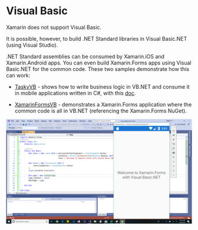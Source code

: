 Visual Basic
============

Xamarin does not support Visual Basic.

It is possible, however, to build .NET Standard libraries in Visual Basic.NET (using Visual Studio).

.NET Standard assemblies can be consumed by Xamarin.iOS and Xamarin.Android apps. You can even build Xamarin.Forms apps using Visual Basic.NET for the common code. These two samples demonstrate how this can work:

* [TaskyVB](https://github.com/xamarin/mobile-samples/tree/master/VisualBasic/TaskyVB) - shows how to write business logic in VB.NET and consume it in mobile applications written in C#, with this [doc](https://docs.microsoft.com/en-us/xamarin/cross-platform/platform/visual-basic/native-apps).

* [XamarinFormsVB](https://github.com/xamarin/mobile-samples/tree/master/VisualBasic/XamarinFormsVB) - demonstrates a Xamarin.Forms application where the common code is all in VB.NET (referencing the Xamarin.Forms NuGet). 

![](https://raw.githubusercontent.com/xamarin/mobile-samples/master/VisualBasic/XamarinFormsVB/Screenshots/demo.png)